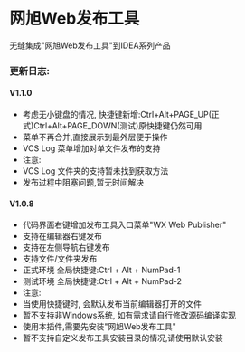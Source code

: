 # 网旭Web发布工具

无缝集成"网旭Web发布工具"到IDEA系列产品

<h3>更新日志:</h3>
<h4>V1.1.0</h4>
<ul>
    <li>考虑无小键盘的情况, 快捷键新增:Ctrl+Alt+PAGE_UP(正式)Ctrl+Alt+PAGE_DOWN(测试)原快捷键仍然可用</li>
    <li>菜单不再合并,直接展示到最外层便于操作</li>
    <li>VCS Log 菜单增加对单文件发布的支持</li>
    <li>注意:</li>
    <li>VCS Log 文件夹的支持暂未找到获取方法</li>
    <li>发布过程中阻塞问题,暂无时间解决</li>
</ul>
<h4>V1.0.8</h4>
<ul>
    <li>代码界面右键增加发布工具入口菜单"WX Web Publisher"</li>
    <li>支持在编辑器右键发布</li>
    <li>支持在左侧导航右键发布</li>
    <li>支持文件/文件夹发布</li>
    <li>正式环境 全局快捷键:Ctrl + Alt + NumPad-1</li>
    <li>测试环境 全局快捷键:Ctrl + Alt + NumPad-2</li>
    <li>注意:</li>
    <li>当使用快捷键时, 会默认发布当前编辑器打开的文件</li>
    <li>暂不支持非Windows系统, 如有需求请自行修改源码编译实现</li>
    <li>使用本插件,需要先安装"网旭Web发布工具"</li>
    <li>暂不支持自定义发布工具安装目录的情况,请使用默认安装</li>
</ul>
